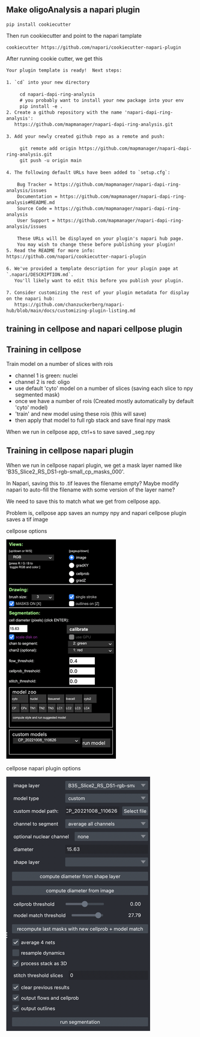 
## Make oligoAnalysis a napari plugin

```
pip install cookiecutter
```

Then run cookiecutter and point to the napari tamplate

```
cookiecutter https://github.com/napari/cookiecutter-napari-plugin
```

After running cookie cutter, we get this

```
Your plugin template is ready!  Next steps:

1. `cd` into your new directory

     cd napari-dapi-ring-analysis
     # you probably want to install your new package into your env
     pip install -e .
2. Create a github repository with the name 'napari-dapi-ring-analysis':
   https://github.com/mapmanager/napari-dapi-ring-analysis.git

3. Add your newly created github repo as a remote and push:

     git remote add origin https://github.com/mapmanager/napari-dapi-ring-analysis.git
     git push -u origin main

4. The following default URLs have been added to `setup.cfg`:

    Bug Tracker = https://github.com/mapmanager/napari-dapi-ring-analysis/issues
    Documentation = https://github.com/mapmanager/napari-dapi-ring-analysis#README.md
    Source Code = https://github.com/mapmanager/napari-dapi-ring-analysis
    User Support = https://github.com/mapmanager/napari-dapi-ring-analysis/issues

    These URLs will be displayed on your plugin's napari hub page.
    You may wish to change these before publishing your plugin!
5. Read the README for more info: https://github.com/napari/cookiecutter-napari-plugin

6. We've provided a template description for your plugin page at `.napari/DESCRIPTION.md`.
   You'll likely want to edit this before you publish your plugin.

7. Consider customizing the rest of your plugin metadata for display on the napari hub:
   https://github.com/chanzuckerberg/napari-hub/blob/main/docs/customizing-plugin-listing.md
```

## training in cellpose and napari cellpose plugin

## Training in cellpose

Train model on a number of slices with rois
  - channel 1 is green: nuclei
  - channel 2 is red: oligo
  - use default 'cyto' model on a number of slices (saving each slice to npy segmented mask)
  - once we have a number of rois (Created mostly automatically by default 'cyto' model)
  - 'train' and new model using these rois (this will save)
  - then apply that model to full rgb stack and save final npy mask

When we run in cellpose app, ctrl+s to save saved <file>_seg.npy

## Training in cellpose napari plugin

When we run in cellpose napari plugin, we get a mask layer named like 'B35_Slice2_RS_DS1-rgb-small_cp_masks_000'.

In Napari, saving this to .tif leaves the filename empty? Maybe modify napari to auto-fill the filename with some version of the layer name?

We need to save this to match what we get from cellpose app.

Problem is, cellpose app saves an numpy npy and napari cellpose plugin saves a tif image


cellpose options

<IMG SRC='img/cellpose-options-nov-7.png'>

cellpose napari plugin options

<IMG SRC='img/cellpose-napari-options-nov-7.png'>
